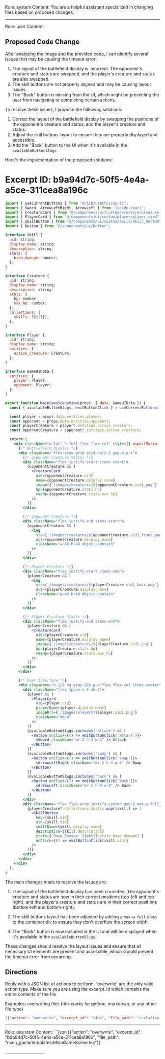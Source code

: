 Role: system
Content: You are a helpful assistant specialized in changing files based on proposed changes.
__________________
Role: user
Content: 
## Proposed Code Change
After analyzing the image and the provided code, I can identify several issues that may be causing the timeout error:

1. The layout of the battlefield display is incorrect. The opponent's creature and status are swapped, and the player's creature and status are also swapped.
2. The skill buttons are not properly aligned and may be causing layout issues.
3. The "Back" button is missing from the UI, which might be preventing the user from navigating or completing certain actions.

To resolve these issues, I propose the following solutions:

1. Correct the layout of the battlefield display by swapping the positions of the opponent's creature and status, and the player's creature and status.
2. Adjust the skill buttons layout to ensure they are properly displayed and accessible.
3. Add the "Back" button to the UI when it's available in the `availableButtonSlugs`.

Here's the implementation of the proposed solutions:

# Excerpt ID: b9a94d7c-50f5-4e4a-a5ce-311cea8a196c
```jsx main_game/templates/MainGameScene.tsx
import { useCurrentButtons } from "@/lib/useChoices.ts";
import { Sword, ArrowLeftRight, ArrowLeft } from 'lucide-react';
import { CreatureCard } from "@/components/ui/custom/creature/creature_card";
import { PlayerCard } from "@/components/ui/custom/player/player_card";
import { SkillButton } from "@/components/ui/custom/skill/skill_button";
import { Button } from "@/components/ui/button";

interface Skill {
  uid: string;
  display_name: string;
  description: string;
  stats: {
    base_damage: number;
  };
}

interface Creature {
  uid: string;
  display_name: string;
  description: string;
  stats: {
    hp: number;
    max_hp: number;
  };
  collections: {
    skills: Skill[];
  };
}

interface Player {
  uid: string;
  display_name: string;
  entities: {
    active_creature: Creature;
  };
}

interface GameUIData {
  entities: {
    player: Player;
    opponent: Player;
  };
}

export function MainGameSceneView(props: { data: GameUIData }) {
  const { availableButtonSlugs, emitButtonClick } = useCurrentButtons();

  const player = props.data.entities.player;
  const opponent = props.data.entities.opponent;
  const playerCreature = player?.entities.active_creature;
  const opponentCreature = opponent?.entities.active_creature;

  return (
    <div className="w-full h-full flex flex-col" style={{ aspectRatio: '16/9' }}>
      {/* Battlefield Display */}
      <div className="flex-grow grid grid-cols-2 gap-4 p-4">
        {/* Opponent Creature Status */}
        <div className="flex justify-start items-start">
          {opponentCreature && (
            <CreatureCard
              uid={opponentCreature.uid}
              name={opponentCreature.display_name}
              image={`/images/creatures/${opponentCreature.uid}.png`}
              hp={opponentCreature.stats.hp}
              maxHp={opponentCreature.stats.max_hp}
            />
          )}
        </div>

        {/* Opponent Creature */}
        <div className="flex justify-end items-start">
          {opponentCreature && (
            <img 
              src={`/images/creatures/${opponentCreature.uid}_front.png`}
              alt={opponentCreature.display_name}
              className="w-48 h-48 object-contain"
            />
          )}
        </div>

        {/* Player Creature */}
        <div className="flex justify-start items-end">
          {playerCreature && (
            <img 
              src={`/images/creatures/${playerCreature.uid}_back.png`}
              alt={playerCreature.display_name}
              className="w-48 h-48 object-contain"
            />
          )}
        </div>

        {/* Player Creature Status */}
        <div className="flex justify-end items-end">
          {playerCreature && (
            <CreatureCard
              uid={playerCreature.uid}
              name={playerCreature.display_name}
              image={`/images/creatures/${playerCreature.uid}.png`}
              hp={playerCreature.stats.hp}
              maxHp={playerCreature.stats.max_hp}
            />
          )}
        </div>
      </div>

      {/* User Interface */}
      <div className="h-1/3 bg-gray-100 p-4 flex flex-col items-center">
        <div className="flex space-x-4 mb-4">
          {player && (
            <PlayerCard
              uid={player.uid}
              playerName={player.display_name}
              imageUrl={`/images/players/${player.uid}.png`}
              className="mb-4"
            />
          )}
          {availableButtonSlugs.includes('attack') && (
            <Button onClick={() => emitButtonClick('attack')}>
              <Sword className="mr-2 h-4 w-4" /> Attack
            </Button>
          )}
          {availableButtonSlugs.includes('swap') && (
            <Button onClick={() => emitButtonClick('swap')}>
              <ArrowLeftRight className="mr-2 h-4 w-4" /> Swap
            </Button>
          )}
          {availableButtonSlugs.includes('back') && (
            <Button onClick={() => emitButtonClick('back')}>
              <ArrowLeft className="mr-2 h-4 w-4" /> Back
            </Button>
          )}
        </div>
        <div className="flex flex-wrap justify-center gap-2 max-w-full">
          {playerCreature?.collections.skills.map((skill) => (
            <SkillButton
              key={skill.uid}
              uid={skill.uid}
              skillName={skill.display_name}
              description={skill.description}
              stats={`Base Damage: ${skill.stats.base_damage}`}
              onClick={() => emitButtonClick(skill.uid)}
            />
          ))}
        </div>
      </div>
    </div>
  );
}
```

The main changes made to resolve the issues are:

1. The layout of the battlefield display has been corrected. The opponent's creature and status are now in their correct positions (top-left and top-right), and the player's creature and status are in their correct positions (bottom-left and bottom-right).

2. The skill buttons layout has been adjusted by adding a `max-w-full` class to the container div to ensure they don't overflow the screen width.

3. The "Back" button is now included in the UI and will be displayed when it's available in the `availableButtonSlugs`.

These changes should resolve the layout issues and ensure that all necessary UI elements are present and accessible, which should prevent the timeout error from occurring.

## Directions
Reply with a JSON list of actions to perform. 'overwrite' are the only valid action type. 
Make sure you are using the excerpt_id which contains the entire contents of the file

Examples:
overwriting files (this works for python, markdown, or any other file type)
```json output_example1
[{"action": "overwrite", "excerpt_id": "<id>", "file_path": "<relative file path>"}]
```

__________________
Role: assistant
Content: ```json
[{"action": "overwrite", "excerpt_id": "b9a94d7c-50f5-4e4a-a5ce-311cea8a196c", "file_path": "main_game/templates/MainGameScene.tsx"}]
```
__________________
